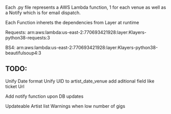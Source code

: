 Each .py file represents a AWS Lambda function, 1 for each venue as well as a Notify which is for email dispatch.

Each Function inherets the dependencies from Layer at runtime


Requests:
arn:aws:lambda:us-east-2:770693421928:layer:Klayers-python38-requests:3 


BS4:
arn:aws:lambda:us-east-2:770693421928:layer:Klayers-python38-beautifulsoup4:3


## TODO:
Unify Date format
Unify UID to artist_date_venue
add aditional field like ticket Url

Add notify function upon DB updates


Updateable Artist list
Warnings when low number of gigs
